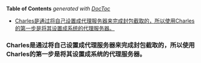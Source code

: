 <!-- START doctoc generated TOC please keep comment here to allow auto update -->
<!-- DON'T EDIT THIS SECTION, INSTEAD RE-RUN doctoc TO UPDATE -->
**Table of Contents**  *generated with [DocToc](https://github.com/thlorenz/doctoc)*

- [Charles是通过将自己设置成代理服务器来完成封包截取的，所以使用Charles的第一步是将其设置成系统的代理服务器。](#charles%E6%98%AF%E9%80%9A%E8%BF%87%E5%B0%86%E8%87%AA%E5%B7%B1%E8%AE%BE%E7%BD%AE%E6%88%90%E4%BB%A3%E7%90%86%E6%9C%8D%E5%8A%A1%E5%99%A8%E6%9D%A5%E5%AE%8C%E6%88%90%E5%B0%81%E5%8C%85%E6%88%AA%E5%8F%96%E7%9A%84%E6%89%80%E4%BB%A5%E4%BD%BF%E7%94%A8charles%E7%9A%84%E7%AC%AC%E4%B8%80%E6%AD%A5%E6%98%AF%E5%B0%86%E5%85%B6%E8%AE%BE%E7%BD%AE%E6%88%90%E7%B3%BB%E7%BB%9F%E7%9A%84%E4%BB%A3%E7%90%86%E6%9C%8D%E5%8A%A1%E5%99%A8)

<!-- END doctoc generated TOC please keep comment here to allow auto update -->

### Charles是通过将自己设置成代理服务器来完成封包截取的，所以使用Charles的第一步是将其设置成系统的代理服务器。